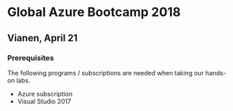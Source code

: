 # Global Azure Bootcamp 2018

## Vianen, April 21

### Prerequisites

The following programs / subscriptions are needed when taking our hands-on labs.

- Azure subscription
- Visual Studio 2017

